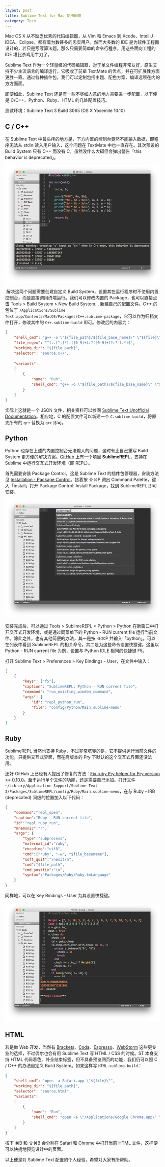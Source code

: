 ```yaml
---
layout: post
title: Sublime Text for Mac 使用配置
category: Tech
---
```


Mac OS X 从不缺乏优秀的代码编辑器，从 Vim 和 Emacs 到 Xcode、IntelliJ IDEA、Eclipse，都有着为数甚多的忠实用户。然而大多数的 IDE 是为软件工程而设计的，若只是写写算法题，那么只需要简单的命令行程序，用这些面向工程的 IDE 堪比杀鸡用牛刀了。

Sublime Text 作为一个轻量级的代码编辑器，对于单文件编程非常友好，原生支持不少主流语言的编译运行。它吸收了前辈 TextMate 的优点，并在可扩展性方面更胜一筹。通过各种插件包，我们可以定制包括主题、配色方案、编译选项在内的方方面面。

即便如此，Sublime Text 还是有一些不尽如人意的地方需要进一步配置，以下便是 C/C++、Python、Ruby、HTML 的几处配置技巧。

测试环境：Sublime Text 3 Build 3065 (OS X Yosemite 10.10)

<!--more-->

## C / C++

在 Sublime Text 中最头疼的地方是，下方内置的控制台竟然不能输入数据，即程序无法从 stdin 读入用户输入，这个问题在 TextMate 中也一直存在。其次预设的 Build System 只有 C++ 而没有 C，虽然没什么大碍但会弹出警告「this behavior is deprecated」。

![](/images/sublime-text-for-mac-00.png)

 解决这两个问题需要创建自定义 Build System，设置其在运行程序时不使用内置控制台，而是直接调用终端运行。我们可以修改内置的 Package，也可以直接点击 Tools > Build System > New Build System... 新建自己的配置文件。C++ 的包位于 `/Applications/Sublime Text.app/Contents/MacOS/Packages/C++.sublime-package`，它可以作为归档文件打开，修改其中的 `C++.sublime-build` 即可。修改后的内容为：

```json
{
    "shell_cmd": "g++ -o \"${file_path}/${file_base_name}\" \"${file}\"",
    "file_regex": "^(..[^:]*):([0-9]+):?([0-9]+)?:? (.*)$",
    "working_dir": "${file_path}",
    "selector": "source.c++",

    "variants":
    [
        {
            "name": "Run",
            "shell_cmd": "g++ -o \"${file_path}/${file_base_name}\" \"${file}\" && open -a Terminal.app \"${file_path}/${file_base_name}\""
        }
    ]
}
```

实际上这就是一个 JSON 文件，相关资料可以参阅 [Sublime Text Unofficial Documentation](http://docs.sublimetext.info/en/latest/reference/build_systems.html)。相应地，C 的配置文件可以新建一个 `C.sublime-build`，将原先所有的 `g++` 替换为 `gcc` 即可。 

## Python

Python 也存在上述的内置控制台无法输入的问题，这时有比自己重写 Build System 更方便的解决方案。[GitHub](https://github.com/wuub/SublimeREPL) 上有一个项目 **SublimeREPL**，支持在 Sublime 中运行交互式开发环境（即 REPL）。

首先需要安装 Package Control，这是 Sublime Text 的插件包管理器，安装方法见 [Installation - Package Control](https://sublime.wbond.net/installation)。接着按 ⇧⌘P 调出 Command Palette，键入「install」打开 Package Control: Install Package，找到 SublimeREPL 即可安装。

![](/images/sublime-text-for-mac-01.png)

安装完成后，可以通过 Tools > SublimeREPL > Python > Python 在新窗口中打开交互式开发环境，或是通过同菜单下的 Python - RUN current file 运行当前文件。除此之外，也有其他简便的办法，其一是按 ⇧⌘P 并输入「python」，可以在列表中看到 SublimeREPL 的相关命令。其二是为这些命令设置快捷键，这里以 Python - RUN current file 为例，设置与 Python IDLE 相同的快捷键 F5。

打开 Sublime Text > Preferences > Key Bindings - User，在文件中输入：

```json
[
    {
        "keys": ["f5"],
        "caption": "SublimeREPL: Python - RUN current file",
        "command": "run_existing_window_command",
        "args": {
            "id": "repl_python_run",
            "file": "config/Python/Main.sublime-menu"
        }
    }
]
```


## Ruby

SublimeREPL 当然也支持 Ruby，不过非常坑爹的是，它不提供运行当前文件的功能，只提供交互式界面，而在高版本的 Pry 下默认的这个交互式界面还没法用。

还好 GitHub 上已经有人提出了修复的方法：[Fix ruby Pry helper for Pry version >= 0.10.0](https://github.com/wuub/SublimeREPL/pull/372)。至于运行单个文件的功能，还是需要自己添加。打开文件 `~/Library/Application Support/Sublime Text 3/Packages/SublimeREPL/config/Ruby/Main.sublime-menu`，在与 Ruby - IRB (deprecated) 同级的位置加入以下代码：

```json
{
    "command":"repl_open",
    "caption":"Ruby - RUN current file",
    "id":"repl_ruby_run",
    "mnemonic":"r",
    "args": {
        "type":"subprocess",
        "external_id":"ruby",
        "encoding":"utf8",
        "cmd":["ruby", "-w", "$file_basename"],
        "soft_quit":"\nexit\n",
        "cwd":"$file_path",
        "cmd_postfix":"\n",
        "syntax":"Packages/Ruby/Ruby.tmLanguage"
    }
}
```

同样地，可以在 Key Bindings - User 为其设置快捷键。

![](/images/sublime-text-for-mac-02.png)


## HTML

若是做 Web 开发，当然有 [Brackets](http://brackets.io)、[Coda](http://www.panic.com/coda/)、[Espresso](http://www.macrabbit.com/espresso/)、[WebStorm](http://www.jetbrains.com/webstorm/) 这些更专业的选择，不过偶尔也会有用 Sublime Text 写 HTML / CSS 的时候。ST 本身支持 HTML 代码着色、补全结束标签，但不具备预览网页的功能，我们仍可以照 C / C++ 的办法自定义 Build System。如果这样写 `HTML.sublime-build`：

```json
{
    "shell_cmd": "open -a Safari.app \"${file}\"",
    "working_dir": "${file_path}",
    "selector": "source.html",
    "variants":
    [
        {
            "name": "Run",
            "shell_cmd": "open -a \"/Applications/Google Chrome.app\" \"${file}\""
        }
    ]
}
```

按下 ⌘B 和 ⇧⌘B 会分别在 Safari 和 Chrome 中打开当前 HTML 文件，这样便可以快捷地预览设计中的页面。


以上便是对 Sublime Text 配置的个人经验，希望对大家有所帮助。
